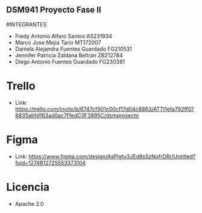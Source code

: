 ## DSM941 Proyecto Fase II

#INTEGRANTES

- Fredy Antonio Alfaro Santos AS231934
- Marco Jose Mejia Tario MT172007
- Daniela Alejandra Fuentes Guardado FG210531
- Jennifer Patricia Zaldana Beltran ZB212784
- Diego Antonio Fuentes Guardado FG230381

# Trello
- Link: https://trello.com/invite/b/6747cf901c00cf17d04c8863/ATTI1efa792ff078835ab1d163ad0ac7f1edC3F3895C/dsmproyecto

# Figma
- Link: https://www.figma.com/design/AsPIgtv3JEd8s5zNofrDRr/Untitled?fuid=1274812725553373104

# Licencia

- Apache 2.0
